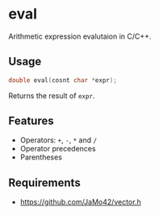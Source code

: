 # eval

Arithmetic expression evalutaion in C/C++.

## Usage

```cpp
double eval(cosnt char *expr);
```

Returns the result of `expr`.

## Features

- Operators: `+`, `-`, `*` and `/`
- Operator precedences
- Parentheses

## Requirements

- https://github.com/JaMo42/vector.h
